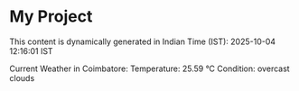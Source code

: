 # My Project

This content is dynamically generated in Indian Time (IST): 2025-10-04 12:16:01 IST


Current Weather in Coimbatore:
Temperature: 25.59 °C
Condition: overcast clouds

